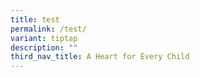 ```yaml
---
title: test
permalink: /test/
variant: tiptap
description: ""
third_nav_title: A Heart for Every Child
---
```

